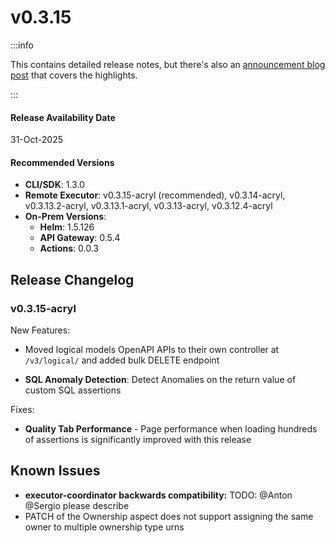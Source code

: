 # v0.3.15

:::info

This contains detailed release notes, but there's also an [announcement blog post](https://datahub.com/blog/datahub-cloud-v0-3-15/) that covers the highlights.

:::

#### Release Availability Date

31-Oct-2025

#### Recommended Versions

- **CLI/SDK**: 1.3.0
- **Remote Executor**: v0.3.15-acryl (recommended), v0.3.14-acryl, v0.3.13.2-acryl, v0.3.13.1-acryl, v0.3.13-acryl, v0.3.12.4-acryl
- **On-Prem Versions**:
  - **Helm**: 1.5.126
  - **API Gateway**: 0.5.4
  - **Actions**: 0.0.3

## Release Changelog

### v0.3.15-acryl

New Features:

- Moved logical models OpenAPI APIs to their own controller at `/v3/logical/` and added bulk DELETE endpoint

- **SQL Anomaly Detection**: Detect Anomalies on the return value of custom SQL assertions

Fixes:

- **Quality Tab Performance** - Page performance when loading hundreds of assertions is significantly improved with this release

## Known Issues

- **executor-coordinator backwards compatibility:** TODO: @Anton @Sergio please describe
- PATCH of the Ownership aspect does not support assigning the same owner to multiple ownership type urns

